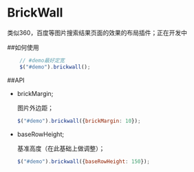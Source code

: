 BrickWall
===


类似360，百度等图片搜索结果页面的效果的布局插件；正在开发中

##如何使用

```javascript
    // #demo最好定宽
    $("#demo").brickwall();
```

##API

- brickMargin;
    
    图片外边距；
    ```javascript
    $("#demo").brickwall({brickMargin: 10});
    ```

- baseRowHeight;

    基准高度（在此基础上做调整）；
    ```javascript
    $("#demo").brickwall({baseRowHeight: 150});
    ```
